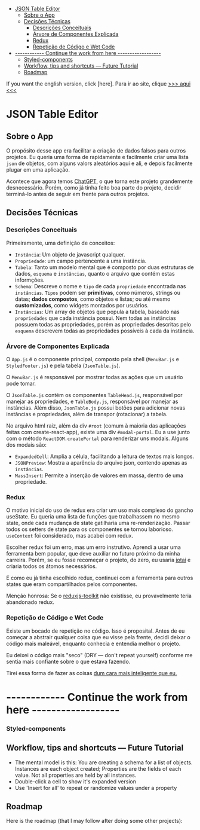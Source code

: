 - [JSON Table Editor](#json-table-editor)
  - [Sobre o App](#sobre-o-app)
  - [Decisões Técnicas](#decisões-técnicas)
    - [Descrições Conceituais](#descrições-conceituais)
    - [Árvore de Componentes Explicada](#árvore-de-componentes-explicada)
    - [Redux](#redux)
    - [Repetição de Código e Wet Code](#repetição-de-código-e-wet-code)
- [------------ Continue the work from here ------------------](#-------------continue-the-work-from-here-------------------)
    - [Styled-components](#styled-components)
  - [Workflow, tips and shortcuts — Future Tutorial](#workflow-tips-and-shortcuts--future-tutorial)
  - [Roadmap](#roadmap)

If you want the english version, click [here].
Para ir ao site, clique [>>> aqui <<<]()

# JSON Table Editor

## Sobre o App

O propósito desse app era facilitar a criação de dados falsos para outros projetos. Eu queria uma forma de rapidamente e facilmente criar uma lista `json` de objetos, com alguns valors aleatórios aqui e ali, e depois facilmente plugar em uma aplicação.

Acontece que agora temos [ChatGPT](https://openai.com/blog/chatgpt/), o que torna este projeto grandemente desnecessário. Porém, como já tinha feito boa parte do projeto, decidir terminá-lo antes de seguir em frente para outros projetos.

## Decisões Técnicas

### Descrições Conceituais

Primeiramente, uma definição de conceitos:

- `Instância`: Um objeto de javascript qualquer.
- `Propriedade`: um campo pertencente a uma instância.
- `Tabela`: Tanto um modelo mental que é composto por duas estruturas de dados, `esquema` e `instâncias`, quanto o arquivo que contém estas informções.
- `Schema`: Descreve o nome e `tipo` de cada `propriedade` encontrada nas `instâncias`. `Tipos` podem ser **primitivas**, como números, strings ou datas; **dados compostos**, como objetos e listas; ou até mesmo **customizados**, como widgets montados por usuários.
- `Instâncias`: Um array de objetos que popula a tabela, baseado nas `propriedades` que cada instância possui. Nem todas as instâncias possuem todas as propriedades, porém as propriedades descritas pelo `esquema` descrevem todas as propriedades possíveis à cada da instância.

### Árvore de Componentes Explicada

O `App.js` é o componente principal, composto pela shell (`MenuBar.js` e `StyledFooter.js`) e pela tabela (`JsonTable.js`).

O `MenuBar.js` é responsável por mostrar todas as ações que um usuário pode tomar.

O `JsonTable.js` contém os componentes `TableHead.js`, responsável por manejar as propriedades, e `TableBody.js`, responsável por manejar as instâncias. Além disso, `JsonTable.js` possui botões para adicionar novas instâncias e propriedades, além de transpor (rotacionar) a tabela.

No arquivo html raiz, além da div `#root` (comum à maioria das aplicações feitas com create-react-app), existe uma div `#modal-portal`. Eu a use junto com o método `ReactDOM.createPortal` para renderizar uns modais. Alguns dos modais são:

- `ExpandedCell`: Amplia a célula, facilitando a leitura de textos mais longos.
- `JSONPreview`: Mostra a aparência do arquivo json, contendo apenas as `instâncias`.
- `MassInsert`: Permite a inserção de valores em massa, dentro de uma propriedade.

### Redux

O motivo inicial do uso de redux era criar um uso mais complexo do gancho useState. Eu queria uma lista de funções que trabalhassem no mesmo state, onde cada mudança de state gatilharia uma re-renderização. Passar todos os setters de state para os componentes se tornou laborioso. `useContext` foi considerado, mas acabei com redux.

Escolher redux foi um erro, mas um erro instrutivo. Aprendi a usar uma ferramenta bem popular, que deve auxiliar no futuro próximo da minha carreira. Porém, se eu fosse recomeçar o projeto, do zero, eu usaria [jotai](https://jotai.org/) e criaria todos os átomos necessários.

E como eu já tinha escolhido redux, continuei com a ferramenta para outros states que eram compartilhados pelos componentes.

Menção honrosa: Se o [reduxjs-toolkit](https://redux-toolkit.js.org/) não existisse, eu provavelmente teria abandonado redux.

### Repetição de Código e Wet Code

Existe um bocado de repetição no código. Isso é proposital. Antes de eu começar a abstrair qualquer coisa que eu visse pela frente, decidi deixar o código mais maleável, enquanto conhecia e entendia melhor o projeto.

Eu deixei o código mais "seco" (DRY — don't repeat yourself) conforme me sentia mais confiante sobre o que estava fazendo.

Tirei essa forma de fazer as coisas [dum cara mais inteligente que eu.](https://www.deconstructconf.com/2019/dan-abramov-the-wet-codebase)

# ------------ Continue the work from here ------------------

### Styled-components

## Workflow, tips and shortcuts — Future Tutorial

- The mental model is this: You are creating a schema for a list of objects. Instances are each object created; Properties are the fields of each value. Not all properties are held by all instances.
- Double-click a cell to show it's expanded version
- Use 'Insert for all' to repeat or randomize values under a property

## Roadmap

Here is the roadmap (that I may follow after doing some other projects):
